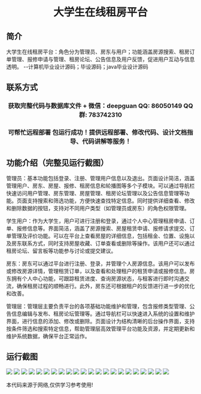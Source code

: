 <p><h1 align="center">大学生在线租房平台</h1></p>

## 简介
大学生在线租房平台：角色分为管理员、房东与用户；功能涵盖房源搜索、租房订单管理、报修申请与管理、租房论坛、公告信息及用户反馈，促进用户互动与信息透明。    --计算机毕业设计源码；毕设源码；java毕业设计源码


## 联系方式
<p><h3 align="center">获取完整代码与数据库文件 + 微信：deepguan QQ: 86050149 QQ群: 783742310</h3></p>
<p><h3 align="center">可帮忙远程部署 包运行成功！提供远程部署、修改代码、设计文档指导、代码讲解等服务！</h3></p>

## 功能介绍（完整见运行截图）
管理员：基本功能包括登录、注册、管理用户信息以及退出。页面设计简洁，涵盖管理用户、房东、房屋、报修、租房信息和轮播图等多个子模块。可以通过导航栏快速访问用户管理、房东管理、房屋管理、租房论坛管理以及公告信息管理等功能。页面支持搜索和筛选功能，方便快速查找特定信息。同时提供详细查看、修改和删除数据的按钮，支持对不同用户类型（如管理员或房东）的角色权限管理。

学生用户：作为大学生，用户可进行注册和登录，通过个人中心管理租房申请、订单、报修信息等。界面简洁，涵盖了房源搜索、房屋租赁申请、报修请求提交、订单管理及评价功能。可以在平台上查看房屋的详细信息，包括租金、位置、设施以及房东联系方式，同时支持房屋收藏、订单查看或删除等操作。该用户还可以通过租房论坛、留言板等功能参与讨论或提交建议。

房东：房东可以通过平台进行注册、登录，并管理个人房源信息。该用户可以发布或修改房源详情，管理租赁订单，以及查看和处理租户的租赁申请或报修信息。房东拥有个人中心功能，可跟踪租赁进度、查询房源状态，与租客进行即时沟通交流，确保租房过程的顺畅进行。此外，房东还可根据租户的反馈进行进一步的优化和改善。

管理层：管理层主要负责平台的各项基础功能维护和管理，包含报修类型管理、公告信息编辑与发布、租房论坛管理等。通过导航栏可以快速进入系统的设置和维护界面，进行信息的添加、修改或删除。页面设计为结构清晰的后台操作界面，支持按条件筛选和搜索特定信息，帮助管理层高效管理平台功能及资源，并定期更新和维护系统数据，确保平台正常运作。


## 运行截图
![](img/001.jpg)
![](img/002.jpg)
![](img/003.jpg)
![](img/004.jpg)
![](img/005.jpg)
![](img/006.jpg)
![](img/007.jpg)
![](img/008.jpg)
![](img/009.jpg)
![](img/010.jpg)
![](img/011.jpg)
![](img/012.jpg)
![](img/013.jpg)
![](img/014.jpg)
![](img/015.jpg)
![](img/016.jpg)
![](img/017.jpg)
![](img/018.jpg)
![](img/019.jpg)
![](img/020.jpg)
![](img/021.jpg)
![](img/022.jpg)

<p>本代码来源于网络,仅供学习参考使用!</p>
